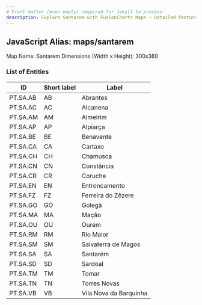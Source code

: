 ```yaml
---
# Front matter (even empty) required for Jekyll to process
description: Explore Santarem with FusionCharts Maps – Detailed features for seamless integration. Try now & enhance your data visualization today! 
---
```


## JavaScript Alias: maps/santarem

Map Name: Santarem
Dimensions (Width x Height): 300x360





### List of Entities

ID | Short label | Label
---|---|---|
PT.SA.AB|AB|Abrantes
PT.SA.AC|AC|Alcanena
PT.SA.AM|AM|Almeirim
PT.SA.AP|AP|Alpiarça
PT.SA.BE|BE|Benavente
PT.SA.CA|CA|Cartaxo
PT.SA.CH|CH|Chamusca
PT.SA.CN|CN|Constância
PT.SA.CR|CR|Coruche
PT.SA.EN|EN|Entroncamento
PT.SA.FZ|FZ|Ferreira do Zêzere
PT.SA.GO|GO|Golegã
PT.SA.MA|MA|Mação
PT.SA.OU|OU|Ourém
PT.SA.RM|RM|Rio Maior
PT.SA.SM|SM|Salvaterra de Magos
PT.SA.SA|SA|Santarém
PT.SA.SD|SD|Sardoal
PT.SA.TM|TM|Tomar
PT.SA.TN|TN|Torres Novas
PT.SA.VB|VB|Vila Nova da Barquinha

